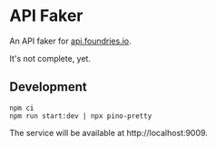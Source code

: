 # API Faker

An API faker for [api.foundries.io](https://api.foundries.io).

It's not complete, yet.

## Development

    npm ci
    npm run start:dev | npx pino-pretty

The service will be available at http://localhost:9009.
